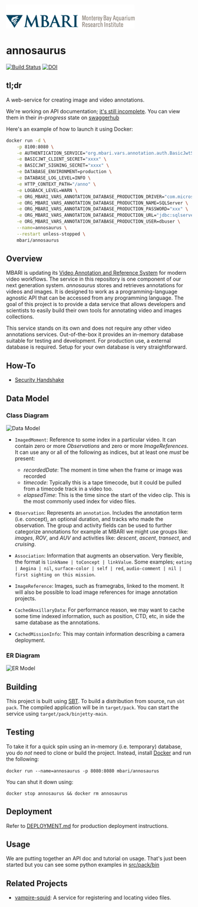 ![MBARI logo](annosaurus/src/site/images/logo-mbari-3b.png)

# annosaurus

[![Build Status](https://travis-ci.org/mbari-media-management/annosaurus.svg?branch=master)](https://travis-ci.org/mbari-media-management/annosaurus)  [![DOI](https://zenodo.org/badge/90171432.svg)](https://zenodo.org/badge/latestdoi/90171432)

## tl;dr

A web-service for creating image and video annotations. 

We're working on API documentation; [it's still incomplete](https://i.pinimg.com/originals/10/a0/cc/10a0cc1e941644f78ef777a946898148.jpg). You can view them in their _in-progress_ state on [swaggerhub](https://app.swaggerhub.com/apis/mbari/annosaurus/1.0.0-oas3)

Here's an example of how to launch it using Docker:

```bash
docker run -d \
    -p 8100:8080 \
    -e AUTHENTICATION_SERVICE="org.mbari.vars.annotation.auth.BasicJwtService" \
    -e BASICJWT_CLIENT_SECRET="xxxx" \
    -e BASICJWT_SIGNING_SECRET="xxxx" \
    -e DATABASE_ENVIRONMENT=production \
    -e DATABASE_LOG_LEVEL=INFO \
    -e HTTP_CONTEXT_PATH="/anno" \
    -e LOGBACK_LEVEL=WARN \
    -e ORG_MBARI_VARS_ANNOTATION_DATABASE_PRODUCTION_DRIVER="com.microsoft.sqlserver.jdbc.SQLServerDriver" \
    -e ORG_MBARI_VARS_ANNOTATION_DATABASE_PRODUCTION_NAME=SQLServer \
    -e ORG_MBARI_VARS_ANNOTATION_DATABASE_PRODUCTION_PASSWORD="xxx" \
    -e ORG_MBARI_VARS_ANNOTATION_DATABASE_PRODUCTION_URL="jdbc:sqlserver://database.mbari.org:1433;databaseName=M3_ANNOTATIONS" \
    -e ORG_MBARI_VARS_ANNOTATION_DATABASE_PRODUCTION_USER=dbuser \
    --name=annosaurus \
    --restart unless-stopped \
    mbari/annosaurus

```

## Overview

MBARI is updating its [Video Annotation and Reference System](https://hohonuuli.github.io/vars/) for modern video workflows. The service in this repository is one component of our next generation system. _annosaurus_ stores and retrieves annotations for videos and images. It is designed to work as a programming-language agnostic API that can be accessed from any programming language. The goal of this project is to provide a data service that allows developers and scientists to easily build their own tools for annotating video and images collections.

This service stands on its own and does not require any other video annotations services. Out-of-the-box it provides an in-memory database suitable for testing and development. For production use, a external database is required. Setup for your own database is very straightforward.

## How-To

- [Security Handshake](src/site/docs/howto/security_handshake.md)

## Data Model

### Class Diagram

![Data Model](src/site/images/annosaurus_classes.png)

- `ImagedMoment`: Reference to some index in a particular video. It can contain zero or more _Observations_ and zero or more _ImageReferences_. It can use any or all of the following as indices, but at least one _must_ be present:

  - _recordedDate_: The moment in time when the frame or image was recorded
  - _timecode_: Typically this is a tape timecode, but it could be pulled from a timecode track in a video too.
  - _elapsedTime_: This is the time since the start of the video clip. This is the most commonly used index for video files.

- `Observation`: Represents an `annotation`. Includes the annotation term (i.e. concept), an optional duration, and tracks who made the observation. The group and activity fields can be used to further categorize annotations for example at MBARI we might use groups like: _images_, _ROV_, and _AUV_ and activities like: _descent_, _ascent_, _transect_, and _cruising_.
- `Association`: Information that augments an observation. Very flexible, the format is `linkName | toConcept | linkValue`. Some examples; `eating | Aegina | nil`, `surface-color | self | red`, `audio-comment | nil | first sighting on this mission`.
- `ImageReference`: Images, such as framegrabs, linked to the moment. It will also be possible to load image references for image annotation projects.
- `CachedAnxillaryData`: For performance reason, we may want to cache some time indexed information, such as position, CTD, etc, in side the same database as the annotations.
- `CachedMissionInfo`: This may contain information describing a camera deployment.

### ER Diagram

![ER Model](src/site/images/sqlserver-er-diagram.png)

## Building

This project is built using [SBT](http://www.scala-sbt.org/). To build a distribution from source, run `sbt pack`. The compiled application will be in `target/pack`. You can start the service using `target/pack/binjetty-main`.

## Testing

To take it for a quick spin using an in-memory (i.e. temporary) database, you do _not_ need to clone or build the project. Instead, install [Docker](https://www.docker.com/) and run the following:

`docker run --name=annosaurus -p 8080:8080 mbari/annosaurus`

You can shut it down using:

```
docker stop annosaurus && docker rm annosaurus
```

## Deployment

Refer to [DEPLOYMENT.md](DEPLOYMENT.md) for production deployment instructions.

## Usage

We are putting together an API doc and tutorial on usage. That's just been started but you can see some python examples in [src/pack/bin](src/pack/bin)

## Related Projects

- [vampire-squid](https://github.com/underwatervideo/vampire-squid): A service for registering and locating video files.
